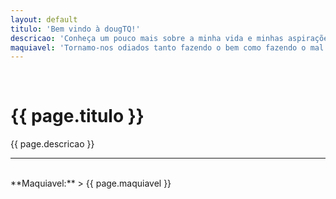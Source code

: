 ```yaml
---
layout: default
titulo: 'Bem vindo à dougTQ!'
descricao: 'Conheça um pouco mais sobre a minha vida e minhas aspirações'
maquiavel: 'Tornamo-nos odiados tanto fazendo o bem como fazendo o mal.'
---
```

  <div class="landscape">
  </div>
  <br>
  <div>
    <h1 class="text-center"> {{ page.titulo }} </h1>
    {{ page.descricao }}
  </div>
  <hr>
  <br>
  **Maquiavel:**
  > {{ page.maquiavel }}
